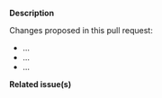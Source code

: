<!--   Thank you for your contribution. Before you submit the pull request:
1. Follow contributing guidelines, templates, the recommended Git workflow, and any related documentation.
2. Read and submit the required Contributor Licence Agreements (https://github.com/kyma-project/community/blob/master/contributing/02-contributing.md#agreements-and-licenses).
3. Test your changes and attach their results to the pull request.
4. Update the relevant documentation.
-->

**Description**

Changes proposed in this pull request:

- ...
- ...
- ...

**Related issue(s)**
<!-- If you refer to a particular issue, provide its number. For example, `Resolves #123`, `Fixes #43`, or `See also #33`. -->